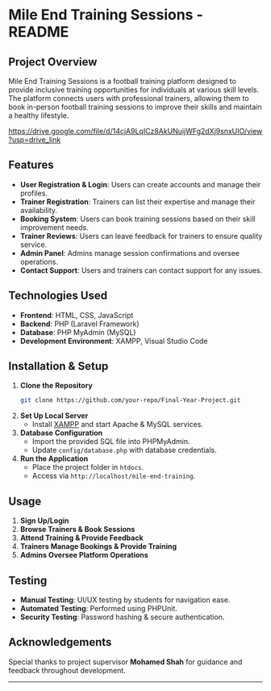 # Mile End Training Sessions - README

## Project Overview
Mile End Training Sessions is a football training platform designed to provide inclusive training opportunities for individuals at various skill levels. The platform connects users with professional trainers, allowing them to book in-person football training sessions to improve their skills and maintain a healthy lifestyle.

https://drive.google.com/file/d/14cjA9LqICz8AkUNuijWFg2dXj9snxUIO/view?usp=drive_link

## Features
- **User Registration & Login**: Users can create accounts and manage their profiles.
- **Trainer Registration**: Trainers can list their expertise and manage their availability.
- **Booking System**: Users can book training sessions based on their skill improvement needs.
- **Trainer Reviews**: Users can leave feedback for trainers to ensure quality service.
- **Admin Panel**: Admins manage session confirmations and oversee operations.
- **Contact Support**: Users and trainers can contact support for any issues.

## Technologies Used
- **Frontend**: HTML, CSS, JavaScript
- **Backend**: PHP (Laravel Framework)
- **Database**: PHP MyAdmin (MySQL)
- **Development Environment**: XAMPP, Visual Studio Code

## Installation & Setup
1. **Clone the Repository**
   ```sh
   git clone https://github.com/your-repo/Final-Year-Project.git
   ```
2. **Set Up Local Server**
   - Install [XAMPP](https://www.apachefriends.org/) and start Apache & MySQL services.
3. **Database Configuration**
   - Import the provided SQL file into PHPMyAdmin.
   - Update `config/database.php` with database credentials.
4. **Run the Application**
   - Place the project folder in `htdocs`.
   - Access via `http://localhost/mile-end-training`.

## Usage
1. **Sign Up/Login**
2. **Browse Trainers & Book Sessions**
3. **Attend Training & Provide Feedback**
4. **Trainers Manage Bookings & Provide Training**
5. **Admins Oversee Platform Operations**

## Testing
- **Manual Testing**: UI/UX testing by students for navigation ease.
- **Automated Testing**: Performed using PHPUnit.
- **Security Testing**: Password hashing & secure authentication.

## Acknowledgements
Special thanks to project supervisor **Mohamed Shah** for guidance and feedback throughout development.

---

